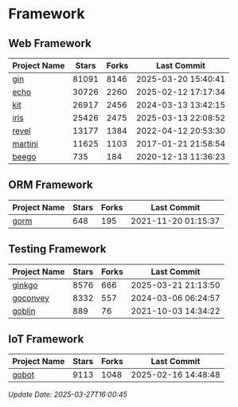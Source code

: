 # Framework

## Web Framework
| Project Name | Stars | Forks | Last Commit |
| ------------ | ----- | ----- | ----------- |
| [gin](https://github.com/gin-gonic/gin) | 81091 | 8146 | 2025-03-20 15:40:41 |
| [echo](https://github.com/labstack/echo) | 30726 | 2260 | 2025-02-12 17:17:34 |
| [kit](https://github.com/go-kit/kit) | 26917 | 2456 | 2024-03-13 13:42:15 |
| [iris](https://github.com/kataras/iris) | 25426 | 2475 | 2025-03-13 22:08:52 |
| [revel](https://github.com/revel/revel) | 13177 | 1384 | 2022-04-12 20:53:30 |
| [martini](https://github.com/go-martini/martini) | 11625 | 1103 | 2017-01-21 21:58:54 |
| [beego](https://github.com/astaxie/beego) | 735 | 184 | 2020-12-13 11:36:23 |

## ORM Framework
| Project Name | Stars | Forks | Last Commit |
| ------------ | ----- | ----- | ----------- |
| [gorm](https://github.com/jinzhu/gorm) | 648 | 195 | 2021-11-20 01:15:37 |

## Testing Framework
| Project Name | Stars | Forks | Last Commit |
| ------------ | ----- | ----- | ----------- |
| [ginkgo](https://github.com/onsi/ginkgo) | 8576 | 666 | 2025-03-21 21:13:50 |
| [goconvey](https://github.com/smartystreets/goconvey) | 8332 | 557 | 2024-03-06 06:24:57 |
| [goblin](https://github.com/franela/goblin) | 889 | 76 | 2021-10-03 14:34:22 |

## IoT Framework
| Project Name | Stars | Forks | Last Commit |
| ------------ | ----- | ----- | ----------- |
| [gobot](https://github.com/hybridgroup/gobot) | 9113 | 1048 | 2025-02-16 14:48:48 |

*Update Date: 2025-03-27T16:00:45*
